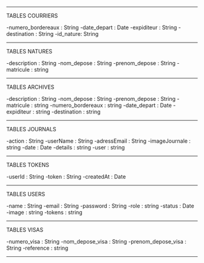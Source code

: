 ----------------------------------------------------------------

TABLES COURRIERS

-numero_bordereaux : String
-date_depart : Date
-expiditeur : String
-destination : String
-id_nature: String

----------------------------------------------------------------

TABLES NATURES

-description : String
-nom_depose : String
-prenom_depose : String
-matricule : string


----------------------------------------------------------------

TABLES ARCHIVES

-description : String
-nom_depose : String
-prenom_depose : String
-matricule : string
-numero_bordereaux : string
-date_depart : Date
-expiditeur : string
-destination : string


----------------------------------------------------------------

TABLES JOURNALS

-action : String
-userName : String
-adressEmail : String
-imageJournale : string
-date : Date
-details : string
-user : string


----------------------------------------------------------------

TABLES TOKENS

-userId : String
-token : String
-createdAt : Date


----------------------------------------------------------------

TABLES USERS

-name : String
-email : String
-password : String
-role : string
-status : Date
-image : string
-tokens : string


----------------------------------------------------------------

TABLES VISAS

-numero_visa : String
-nom_depose_visa : String
-prenom_depose_visa : String
-reference : string


----------------------------------------------------------------